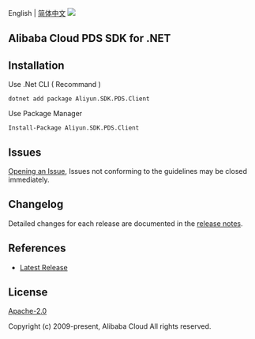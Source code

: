English | [简体中文](README-CN.md)
![](https://aliyunsdk-pages.alicdn.com/icons/AlibabaCloud.svg)

## Alibaba Cloud PDS SDK for .NET

## Installation

Use .Net CLI ( Recommand )

    dotnet add package Aliyun.SDK.PDS.Client

Use Package Manager

    Install-Package Aliyun.SDK.PDS.Client

## Issues
[Opening an Issue](https://github.com/aliyun/alibabacloud-pds-sdk/issues/new), Issues not conforming to the guidelines may be closed immediately.

## Changelog
Detailed changes for each release are documented in the [release notes](./ChangeLog.md).

## References
* [Latest Release](https://github.com/aliyun/alibabacloud-pds-sdk/tree/master/pds/csharp/core)

## License
[Apache-2.0](http://www.apache.org/licenses/LICENSE-2.0)

Copyright (c) 2009-present, Alibaba Cloud All rights reserved.
